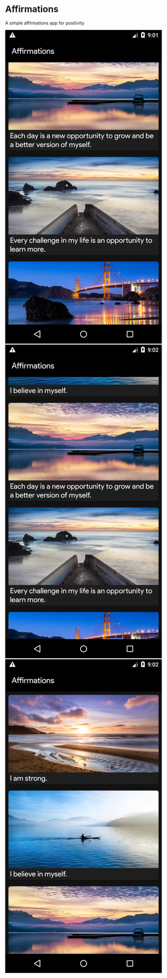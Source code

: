 # Affirmations
A simple affirmations app for positivity

![Sreenshot](https://github.com/TumininuCodes/Affirmations/blob/master/Screenshot_1606723310.png)
![Sreenshot](https://github.com/TumininuCodes/Affirmations/blob/master/Screenshot_1606723322.png)
![Sreenshot](https://github.com/TumininuCodes/Affirmations/blob/master/Screenshot_1606723329.png)
